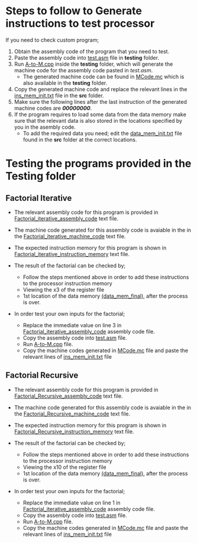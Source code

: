 # Steps to follow to Generate instructions to test processor

If you need to check custom program;

1. Obtain the assembly code of the program that you need to test.
2. Paste the assembly code into [test.asm](test.asm) file in **testing** folder.
3. Run [A-to-M.cpp](A-to-M.cpp) inside the **testing** folder, which will generate the machine code for the assembly code pasted in _test.asm_.
   - The generated machine code can be found in [MCode.mc](MCode.mc) which is also available in the **testing** folder.
4. Copy the generated machine code and replace the relevant lines in the [ins_mem_init.txt](../src/ins_mem_init.txt) file in the **src** folder.
5. Make sure the following lines after the last instruction of the generated machine codes are **_00000000_**.
6. If the program requires to load some data from the data memory make sure that the relevant data is also stored in the locations specified by you in the asembly code.
   - To add the required data you need; edit the [data_mem_init.txt](../src/data_mem_init.txt) file found in the **src** folder at the correct locations.

# Testing the programs provided in the Testing folder

## Factorial Iterative

- The relevant assembly code for this program is provided in [Factorial_iterative_assembly_code](Factorial_iterative/Factorial_iterative_assembly_code.txt) text file.

- The machine code generated for this assembly code is avaiable in the in the [Factorial_iterative_machine_code](Factorial_iterative/Factorial_iterative_machine_code.txt) text file.

- The expected instruction memory for this program is shown in [Factorial_iterative_instruction_memory](Factorial_iterative/Factorial_iterative_instruction_memory.txt) text file.

- The result of the factorial can be checked by;

  - Follow the steps mentioned above in order to add these instructions to the processor instruction memory
  - Viewing the x3 of the register file
  - 1st location of the data memory [(data_mem_final)](../src/data_mem_final.txt), after the process is over.

- In order test your own inputs for the factorial;
  - Replace the immediate value on line 3 in [Factorial_iterative_assembly_code](Factorial_iterative/Factorial_iterative_assembly_code.txt) assembly code file.
  - Copy the assembly code into [test.asm](test.asm) file.
  - Run [A-to-M.cpp](A-to-M.cpp) file.
  - Copy the machine codes generated in [MCode.mc](MCode.mc) file and paste the relevant lines of [ins_mem_init.txt](../src/ins_mem_init.txt) file

## Factorial Recursive

- The relevant assembly code for this program is provided in [Factorial_Recursive_assembly_code](Factorial_Recursive/Factorial_Recursive_assembly_code.txt) text file.

- The machine code generated for this assembly code is avaiable in the in the [Factorial_Recursive_machine_code](Factorial_Recursive/Factorial_Recursive_machine_code.txt) text file.

- The expected instruction memory for this program is shown in [Factorial_Recursive_instruction_memory](Factorial_Recursive/Factorial_Recursive_instruction_memory.txt) text file.

- The result of the factorial can be checked by;

  - Follow the steps mentioned above in order to add these instructions to the processor instruction memory
  - Viewing the x10 of the register file
  - 1st location of the data memory [(data_mem_final)](../src/data_mem_final.txt), after the process is over.

- In order test your own inputs for the factorial;
  - Replace the immediate value on line 1 in [Factorial_iterative_assembly_code](Factorial_Recursive/Factorial_iterative_assembly_code.txt) assembly code file.
  - Copy the assembly code into [test.asm](test.asm) file.
  - Run [A-to-M.cpp](A-to-M.cpp) file.
  - Copy the machine codes generated in [MCode.mc](MCode.mc) file and paste the relevant lines of [ins_mem_init.txt](../src/ins_mem_init.txt) file
